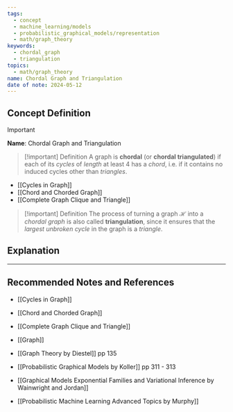 ```yaml
---
tags:
  - concept
  - machine_learning/models
  - probabilistic_graphical_models/representation
  - math/graph_theory
keywords:
  - chordal_graph
  - triangulation
topics:
  - math/graph_theory
name: Chordal Graph and Triangulation
date of note: 2024-05-12
---
```


## Concept Definition

>[!important]
>**Name**: Chordal Graph and Triangulation

>[!important] Definition
>A graph is **chordal** (or **chordal triangulated**) if each of its *cycles* of *length* at least $4$ has a *chord*, i.e. if it contains no induced cycles other than *triangles*.

- [[Cycles in Graph]]
- [[Chord and Chorded Graph]]
- [[Complete Graph Clique and Triangle]]

>[!important] Definition
>The process of turning a graph $\mathcal{H}$ into a *chordal graph* is also called **triangulation**, since it ensures that the *largest unbroken cycle* in the graph is a *triangle*.




## Explanation





-----------
##  Recommended Notes and References


- [[Cycles in Graph]]
- [[Chord and Chorded Graph]]
- [[Complete Graph Clique and Triangle]]


- [[Graph]]

- [[Graph Theory by Diestel]] pp 135
- [[Probabilistic Graphical Models by Koller]] pp 311 - 313
- [[Graphical Models Exponential Families and Variational Inference by Wainwright and Jordan]]
- [[Probabilistic Machine Learning Advanced Topics by Murphy]]
